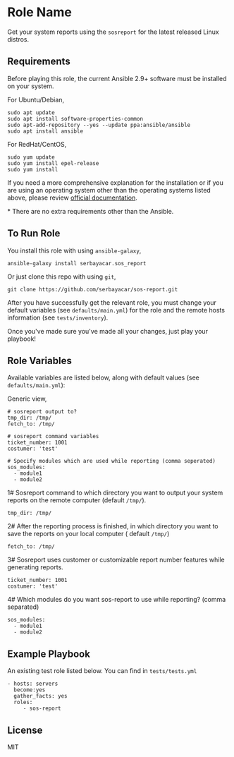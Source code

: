 Role Name
=========

Get your system reports using the `sosreport` for the latest released Linux distros.

Requirements
------------
Before playing this role, the current Ansible 2.9+ software must be installed on your system.  

For Ubuntu/Debian,
```
sudo apt update
sudo apt install software-properties-common
sudo apt-add-repository --yes --update ppa:ansible/ansible
sudo apt install ansible
```

For RedHat/CentOS,
```
sudo yum update
sudo yum install epel-release
sudo yum install
```

If you need a more comprehensive explanation for the installation or if you are using an operating system other than the operating systems listed above, please review [official documentation](https://docs.ansible.com/ansible/latest/installation_guide/intro_installation.html).  

\* There are no extra requirements other than the Ansible. 

To Run Role
-----------

You install this role with using `ansible-galaxy`,

```
ansible-galaxy install serbayacar.sos_report
```

Or just clone this repo with using `git`,

```
git clone https://github.com/serbayacar/sos-report.git
```

After you have successfully get the relevant role, you must change your default variables (see `defaults/main.yml`) for the role and the remote hosts information (see `tests/inventory`).  

Once you've made sure you've made all your changes, just play your playbook!


Role Variables
--------------
Available variables are listed below, along with default values (see `defaults/main.yml`):

Generic view,

    # sosreport output to?
    tmp_dir: /tmp/
    fetch_to: /tmp/

    # sosreport command variables
    ticket_number: 1001
    costumer: 'test'

    # Specify modules which are used while reporting (comma seperated)
    sos_modules:
      - module1
      - module2
  

1# Sosreport command to which directory you want to output your system reports on the remote computer (default `/tmp/`). 

    tmp_dir: /tmp/

2# After the reporting process is finished, in which directory you want to save the reports on your local computer ( default `/tmp/`)

    fetch_to: /tmp/

3# Sosreport uses customer or customizable report number features while generating reports.  

    ticket_number: 1001
    costumer: 'test'

4# Which modules do you want sos-report to use while reporting? (comma separated) 

    sos_modules: 
      - module1
      - module2 

Example Playbook
----------------

An existing test role listed below. You can find in `tests/tests.yml`

    - hosts: servers
      become:yes
      gather_facts: yes
      roles:
         - sos-report

License
-------

MIT

